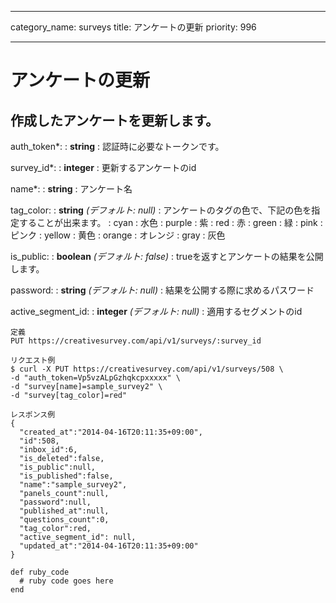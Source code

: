 
---

category_name: surveys
title: アンケートの更新
priority: 996

---

# アンケートの更新

## 作成したアンケートを更新します。

auth_token*:
: __string__
: 認証時に必要なトークンです。

survey_id*:
: __integer__
: 更新するアンケートのid

name*:
: __string__
: アンケート名

tag_color:
: __string__ _(デフォルト: null)_
: アンケートのタグの色で、下記の色を指定することが出来ます。
: cyan   : 水色
: purple : 紫
: red    : 赤
: green  : 緑
: pink   : ピンク
: yellow : 黄色
: orange : オレンジ
: gray   : 灰色

is_public:
: __boolean__ _(デフォルト: false)_
: trueを返すとアンケートの結果を公開します。

password:
: __string__ _(デフォルト: null)_
: 結果を公開する際に求めるパスワード

active_segment_id:
: __integer__ _(デフォルト: null)_
: 適用するセグメントのid

~~~
定義
PUT https://creativesurvey.com/api/v1/surveys/:survey_id

リクエスト例
$ curl -X PUT https://creativesurvey.com/api/v1/surveys/508 \
-d "auth_token=Vp5vzALpGzhqkcpxxxxx" \
-d "survey[name]=sample_survey2" \
-d "survey[tag_color]=red"

レスポンス例
{ 
  "created_at":"2014-04-16T20:11:35+09:00",
  "id":508,
  "inbox_id":6,
  "is_deleted":false,
  "is_public":null,
  "is_published":false,
  "name":"sample_survey2",
  "panels_count":null,
  "password":null,
  "published_at":null,
  "questions_count":0,
  "tag_color":red,
  "active_segment_id": null,
  "updated_at":"2014-04-16T20:11:35+09:00"
}
~~~
 
~~~
def ruby_code
  # ruby code goes here
end
~~~

